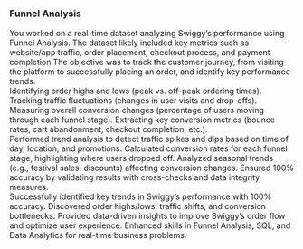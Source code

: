 ### Funnel Analysis
You worked on a real-time dataset analyzing Swiggy’s performance using Funnel Analysis. The dataset likely included key metrics such as website/app traffic, order placement, checkout process, and payment completion.The objective was to track the customer journey, from visiting the platform to successfully placing an order, and identify key performance trends.<br/>
Identifying order highs and lows (peak vs. off-peak ordering times).
Tracking traffic fluctuations (changes in user visits and drop-offs).
Measuring overall conversion changes (percentage of users moving through each funnel stage).
Extracting key conversion metrics (bounce rates, cart abandonment, checkout completion, etc.).<br/>
Performed trend analysis to detect traffic spikes and dips based on time of day, location, and promotions.
Calculated conversion rates for each funnel stage, highlighting where users dropped off.
Analyzed seasonal trends (e.g., festival sales, discounts) affecting conversion changes.
Ensured 100% accuracy by validating results with cross-checks and data integrity measures.<br/>
Successfully identified key trends in Swiggy’s performance with 100% accuracy.
Discovered order highs/lows, traffic shifts, and conversion bottlenecks.
Provided data-driven insights to improve Swiggy’s order flow and optimize user experience.
Enhanced skills in Funnel Analysis, SQL, and Data Analytics for real-time business problems.
